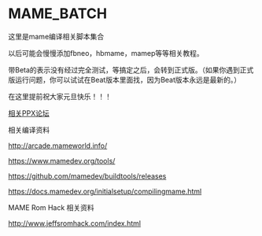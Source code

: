 # MAME_BATCH
这里是mame编译相关脚本集合

以后可能会慢慢添加fbneo，hbmame，mamep等等相关教程。

带Beta的表示没有经过完全测试，等搞定之后，会转到正式版。（如果你遇到正式版运行问题，你可以试试在Beat版本里面找，因为Beat版本永远是最新的。）

在这里提前祝大家元旦快乐！！！

[相关PPX论坛](https://www.ppxclub.com/forum.php?mod=viewthread&tid=693831&page=1&extra=#pid8114341)



相关编译资料

http://arcade.mameworld.info/

https://www.mamedev.org/tools/

https://github.com/mamedev/buildtools/releases

https://docs.mamedev.org/initialsetup/compilingmame.html

MAME Rom Hack 相关资料

http://www.jeffsromhack.com/index.html